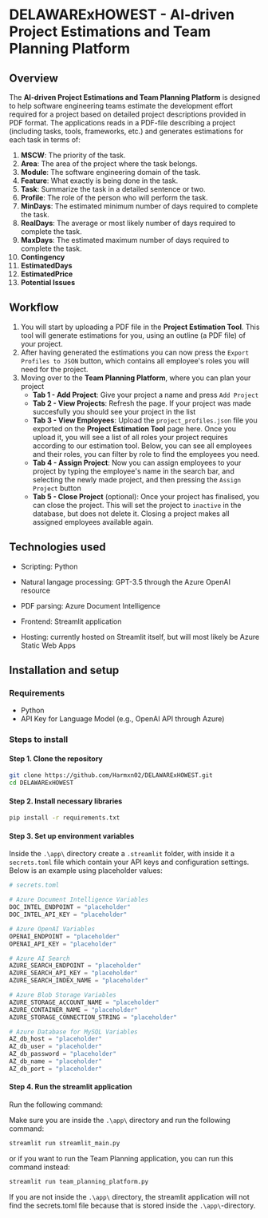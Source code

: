 # DELAWARExHOWEST - AI-driven Project Estimations and Team Planning Platform

## Overview

The **AI-driven Project Estimations and Team Planning Platform** is designed to help software engineering teams estimate the development effort required for a project based on detailed project descriptions provided in PDF format. The applications reads in a PDF-file describing a project (including tasks, tools, frameworks, etc.) and generates estimations for each task in terms of:

1. **MSCW**: The priority of the task.
1. **Area**: The area of the project where the task belongs.
1. **Module**: The software engineering domain of the task.
1. **Feature**: What exactly is being done in the task.
1. **Task**: Summarize the task in a detailed sentence or two.
1. **Profile**: The role of the person who will perform the task.
1. **MinDays**: The estimated minimum number of days required to complete the task.
1. **RealDays**: The average or most likely number of days required to complete the task.
1. **MaxDays**: The estimated maximum number of days required to complete the task.
1. **Contingency**
1. **EstimatedDays**
1. **EstimatedPrice**
1. **Potential Issues**

## Workflow

1. You will start by uploading a PDF file in the **Project Estimation Tool**. This tool will generate estimations for you, using an outline (a PDF file) of your project.
2. After having generated the estimations you can now press the `Export Profiles to JSON` button, which contains all employee's roles you will need for the project.
3. Moving over to the **Team Planning Platform**, where you can plan your project
    - **Tab 1 - Add Project**: Give your project a name and press `Add Project`
    - **Tab 2 - View Projects**: Refresh the page. If your project was made succesfully you should see your project in the list
    - **Tab 3 - View Employees**: Upload the `project_profiles.json` file you exported on the **Project Estimation Tool** page here. Once you upload it, you will see a list of all roles your project requires according to our estimation tool. Below, you can see all employees and their roles, you can filter by role to find the employees you need.
    - **Tab 4 - Assign Project**: Now you can assign employees to your project by typing the employee's name in the search bar, and selecting the newly made project, and then pressing the `Assign Project` button
    - **Tab 5 - Close Project** (optional): Once your project has finalised, you can close the project. This will set the project to `inactive` in the database, but does not delete it. Closing a project makes all assigned employees available again.

## Technologies used

- Scripting: Python
- Natural langage processing: GPT-3.5 through the Azure OpenAI resource
- PDF parsing: Azure Document Intelligence

- Frontend: Streamlit application
- Hosting: currently hosted on Streamlit itself, but will most likely be Azure Static Web Apps

## Installation and setup

### Requirements

- Python
- API Key for Language Model (e.g., OpenAI API through Azure)

### Steps to install

#### Step 1. Clone the repository

```bash
git clone https://github.com/Harmxn02/DELAWARExHOWEST.git
cd DELAWARExHOWEST

```

#### Step 2. Install necessary libraries

```bash
pip install -r requirements.txt
```

#### Step 3. Set up environment variables

Inside the `.\app\` directory create a `.streamlit` folder, with inside it a `secrets.toml` file which contain your API keys and configuration settings. Below is an example using placeholder values:

```python
# secrets.toml

# Azure Document Intelligence Variables
DOC_INTEL_ENDPOINT = "placeholder"
DOC_INTEL_API_KEY = "placeholder"

# Azure OpenAI Variables
OPENAI_ENDPOINT = "placeholder"
OPENAI_API_KEY = "placeholder"

# Azure AI Search
AZURE_SEARCH_ENDPOINT = "placeholder"
AZURE_SEARCH_API_KEY = "placeholder"
AZURE_SEARCH_INDEX_NAME = "placeholder"

# Azure Blob Storage Variables
AZURE_STORAGE_ACCOUNT_NAME = "placeholder"
AZURE_CONTAINER_NAME = "placeholder"
AZURE_STORAGE_CONNECTION_STRING = "placeholder"

# Azure Database for MySQL Variables 
AZ_db_host = "placeholder"
AZ_db_user = "placeholder"
AZ_db_password = "placeholder"
AZ_db_name = "placeholder"
AZ_db_port = "placeholder"
```

#### Step 4. Run the streamlit application

Run the following command:

Make sure you are inside the `.\app\` directory and run the following command:

```bash
streamlit run streamlit_main.py
```

or if you want to run the Team Planning application, you can run this command instead:

```bash
streamlit run team_planning_platform.py
```

If you are not inside the `.\app\` directory, the streamlit application will not find the secrets.toml file because that is stored inside the `.\app\`-directory.
